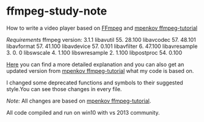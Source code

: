 ffmpeg-study-note
===============

How to write a video player based on [FFmpeg](http://www.ffmpeg.org/doxygen/trunk/index.html) and [mpenkov ffmpeg-tutorial](https://github.com/mpenkov/ffmpeg-tutorial)

*Requirements*
    ffmpeg version: 3.1.1
    libavutil      55. 28.100
    libavcodec     57. 48.101
    libavformat    57. 41.100
    libavdevice    57.  0.101
    libavfilter     6. 47.100
    libavresample   3.  0.  0
    libswscale      4.  1.100
    libswresample   2.  1.100
    libpostproc    54.  0.100

[Here](http://dranger.com/ffmpeg/) you can find a more detailed explanation and you can also get an updated version from [mpenkov ffmpeg-tutorial](https://github.com/mpenkov/ffmpeg-tutorial) what my code is based on.

I changed some deprecated functions and symbols to their suggested style.You can see those changes in every file.

*Note:* All changes are based on [mpenkov ffmpeg-tutorial](https://github.com/mpenkov/ffmpeg-tutorial).

All code compiled and run on win10 with vs 2013 community.
